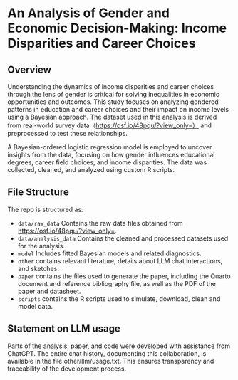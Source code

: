 # An Analysis of Gender and Economic Decision-Making: Income Disparities and Career Choices

## Overview

Understanding the dynamics of income disparities and career choices through the lens of gender is critical for solving inequalities in economic opportunities and outcomes. This study focuses on analyzing gendered patterns in education and career choices and their impact on income levels using a Bayesian approach. The dataset used in this analysis is derived from real-world survey data（https://osf.io/48pqu/?view_only=） and preprocessed to test these relationships.

A Bayesian-ordered logistic regression model is employed to uncover insights from the data, focusing on how gender influences educational degrees, career field choices, and income disparities. The data was collected, cleaned, and analyzed using custom R scripts.


## File Structure

The repo is structured as:

-   `data/raw_data` Contains the raw data files obtained from https://osf.io/48pqu/?view_only=.
-   `data/analysis_data` Contains the cleaned and processed datasets used for the analysis.
-   `model` Includes fitted Bayesian models and related diagnostics.
-   `other` contains relevant literature, details about LLM chat interactions, and sketches.
-   `paper` contains the files used to generate the paper, including the Quarto document and reference bibliography file, as well as the PDF of the paper and datasheet. 
-   `scripts` contains the R scripts used to simulate, download, clean and model data.


## Statement on LLM usage

Parts of the analysis, paper, and code were developed with assistance from ChatGPT. The entire chat history, documenting this collaboration, is available in the file other/llm/usage.txt. This ensures transparency and traceability of the development process.
